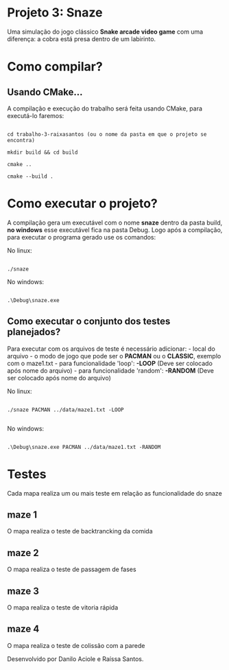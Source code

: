 # Projeto 3: Snaze

Uma simulação do jogo clássico __Snake arcade video game__ com uma diferença: a cobra está presa dentro de um labirinto.

# Como compilar?

## Usando CMake...
A compilação e execução do trabalho será feita usando CMake, para executá-lo faremos:

  

```

cd trabalho-3-raixasantos (ou o nome da pasta em que o projeto se encontra)

mkdir build && cd build

cmake ..

cmake --build .

```

  

# Como executar o projeto?

A compilação gera um executável com o nome __snaze__ dentro da pasta build, __no windows__ esse executável fica na pasta Debug. Logo após a compilação, para executar o programa gerado use os comandos:
  

No linux:

```

./snaze

```

No windows:

```

.\Debug\snaze.exe

```

  

## Como executar o conjunto dos testes planejados?

Para executar com os arquivos de teste é necessário adicionar: 
    - local do arquivo 
    - o modo de jogo que pode ser o __PACMAN__ ou o __CLASSIC__, exemplo com o maze1.txt
    - para funcionalidade 'loop': __-LOOP__ (Deve ser colocado após nome do arquivo)
    - para funcionalidade 'random': __-RANDOM__ (Deve ser colocado após nome do arquivo)

  

No linux:

```

./snaze PACMAN ../data/maze1.txt -LOOP


```

No windows:

```

.\Debug\snaze.exe PACMAN ../data/maze1.txt -RANDOM

```

# Testes
Cada mapa realiza um ou mais teste em relação as funcionalidade do snaze
## maze 1
O mapa realiza o teste de backtrancking da comida
## maze 2
O mapa realiza o teste de passagem de fases
## maze 3
O mapa realiza o teste de vitoria rápida
## maze 4
O mapa realiza o teste de colissão com a parede

Desenvolvido por Danilo Aciole e Raíssa Santos.
